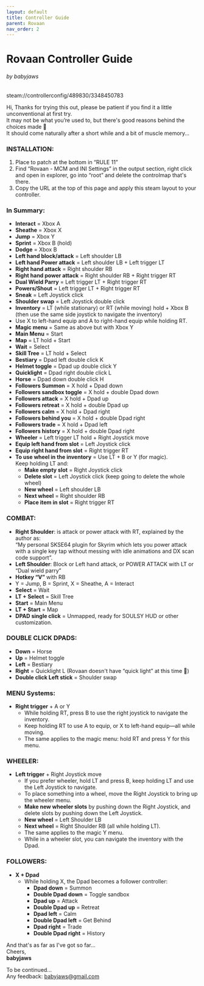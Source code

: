```yaml
---
layout: default
title: Controller Guide
parent: Rovaan
nav_order: 2
---
```

# Rovaan Controller Guide
###### by babyjaws
steam://controllerconfig/489830/3348450783

Hi, Thanks for trying this out, please be patient if you find it a little unconventional at first try.  
It may not be what you’re used to, but there's good reasons behind the choices made 🙂  
It should come naturally after a short while and a bit of muscle memory…

### INSTALLATION:
1. Place to patch at the bottom in “RULE 11”
2. Find “Rovaan - MCM and INI Settings” in the output section, right click and open in explorer, go into “root” and delete the controlmap that's there.
3. Copy the URL at the top of this page and apply this steam layout to your controller.

### In Summary:
- **Interact** = Xbox A  
- **Sheathe** = Xbox X  
- **Jump** = Xbox Y  
- **Sprint** = Xbox B (hold)  
- **Dodge** = Xbox B  
- **Left hand block/attack** = Left shoulder LB  
- **Left hand Power attack** = Left shoulder LB + Left trigger LT  
- **Right hand attack** = Right shoulder RB  
- **Right hand power attack** = Right shoulder RB + Right trigger RT  
- **Dual Wield Parry** = Left trigger LT + Right trigger RT  
- **Powers/Shout** = Left trigger LT + Right trigger RT  
- **Sneak** = Left Joystick click  
- **Shoulder swap** = Left Joystick double click  
- **Inventory** = LT (while stationary) or RT (while moving) hold + Xbox B (then use the same side joystick to navigate the inventory)  
- Use X to left-hand equip and A to right-hand equip while holding RT.  
- **Magic menu** = Same as above but with Xbox Y  
- **Main Menu** = Start  
- **Map** = LT hold + Start  
- **Wait** = Select  
- **Skill Tree** = LT hold + Select  
- **Bestiary** = Dpad left double click K  
- **Helmet toggle** = Dpad up double click Y  
- **Quicklight** = Dpad right double click L  
- **Horse** = Dpad down double click H  
- **Followers Summon** = X hold + Dpad down  
- **Followers sandbox toggle** = X hold + double Dpad down  
- **Followers attack** = X hold + Dpad up  
- **Followers retreat** = X hold + double Dpad up  
- **Followers calm** = X hold + Dpad right  
- **Followers behind you** = X hold + double Dpad right  
- **Followers trade** = X hold + Dpad left  
- **Followers history** = X hold + double Dpad right  
- **Wheeler** = Left trigger LT hold + Right Joystick move  
- **Equip left hand from slot** = Left Joystick click  
- **Equip right hand from slot** = Right trigger RT  
- **To use wheel in the inventory** = Use LT + B or Y (for magic).  
  Keep holding LT and:  
  - **Make empty slot** = Right Joystick click  
  - **Delete slot** = Left Joystick click (keep going to delete the whole wheel)  
  - **New wheel** = Left shoulder LB  
  - **Next wheel** = Right shoulder RB  
  - **Place item in slot** = Right trigger RT  

### COMBAT:
- **Right Shoulder**: is attack or power attack with RT, explained by the author as:  
  “My personal SKSE64 plugin for Skyrim which lets you power attack with a single key tap without messing with idle animations and DX scan code support”.
- **Left Shoulder**: Block or Left hand attack, or POWER ATTACK with LT or “Dual wield parry”  
- **Hotkey “V”** with RB  
- Y = Jump, B = Sprint, X = Sheathe, A = Interact  
- **Select** = Wait  
- **LT + Select** = Skill Tree  
- **Start** = Main Menu  
- **LT + Start** = Map  
- **DPAD single click** = Unmapped, ready for SOULSY HUD or other customization.

### DOUBLE CLICK DPADS:
- **Down** = Horse  
- **Up** = Helmet toggle  
- **Left** = Bestiary  
- **Right** = Quicklight L (Rovaan doesn't have “quick light” at this time 🙂)  
- **Double click Left stick** = Shoulder swap  

### MENU Systems:
- **Right trigger** + A or Y  
  - While holding RT, press B to use the right joystick to navigate the inventory.  
  - Keep holding RT to use A to equip, or X to left-hand equip—all while moving.  
  - The same applies to the magic menu: hold RT and press Y for this menu.

### WHEELER:
- **Left trigger** + Right Joystick move  
  - If you prefer wheeler, hold LT and press B, keep holding LT and use the Left Joystick to navigate.  
  - To place something into a wheel, move the Right Joystick to bring up the wheeler menu.  
  - **Make new wheeler slots** by pushing down the Right Joystick, and delete slots by pushing down the Left Joystick.  
  - **New wheel** = Left Shoulder LB  
  - **Next wheel** = Right Shoulder RB (all while holding LT).  
  - The same applies to the magic Y menu.  
  - While in a wheeler slot, you can navigate the inventory with the Dpad.

### FOLLOWERS:
- **X + Dpad**  
  - While holding X, the Dpad becomes a follower controller:  
    - **Dpad down** = Summon  
    - **Double Dpad down** = Toggle sandbox  
    - **Dpad up** = Attack  
    - **Double Dpad up** = Retreat  
    - **Dpad left** = Calm  
    - **Double Dpad left** = Get Behind  
    - **Dpad right** = Trade  
    - **Double Dpad right** = History

And that's as far as I've got so far…  
Cheers,  
**babyjaws**

To be continued...  
Any feedback: [babyjaws@gmail.com](mailto:babyjaws@gmail.com)
